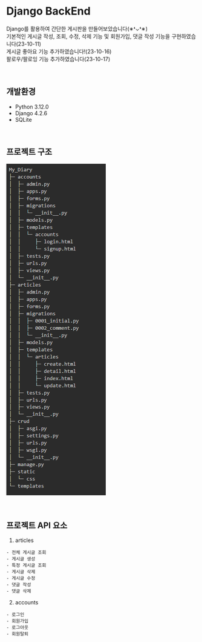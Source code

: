 
# Django BackEnd
Django를 활용하여 간단한 게시판을 만들어보았습니다(∗❛⌄❛∗)<br>
기본적인 게시글 작성, 조회, 수정, 삭제 기능 및 회원가입, 댓글 작성 기능을 구현하였습니다(23-10-11)<br>
게시글 좋아요 기능 추가하였습니다!(23-10-16)<br>
팔로우/팔로잉 기능 추가하였습니다(23-10-17)<br>

<br>

## 개발환경
- Python 3.12.0
- Django 4.2.6
- SQLite

<br>

## 프로젝트 구조
![file_tree](./README_img/file_tree.png)

<br>

## 프로젝트 API 요소
1. articles
```
- 전체 게시글 조회
- 게시글 생성
- 특정 게시글 조회
- 게시글 삭제 
- 게시글 수정
- 댓글 작성
- 댓글 삭제
```

2. accounts
```
- 로그인 
- 회원가입
- 로그아웃
- 회원탈퇴
```
